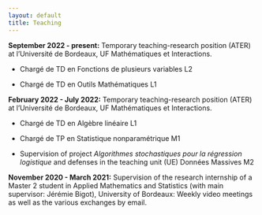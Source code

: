```yaml
---
layout: default
title: Teaching
---
```


**September 2022 - present:** Temporary teaching-research position (ATER) at l’Université de Bordeaux, UF Mathématiques et Interactions.

- Chargé de TD en Fonctions de plusieurs variables L2

- Chargé de TD en Outils Mathématiques L1


**February 2022 - July 2022:** Temporary teaching-research position (ATER) at l’Université de Bordeaux, UF Mathématiques et Interactions.

- Chargé de TD en Algèbre linéaire L1

- Chargé de TP en Statistique nonparamétrique M1

- Supervision of project *Algorithmes stochastiques pour la régression logistique* and defenses in the teaching unit (UE) Données Massives M2


**November 2020 - March 2021:** 
Supervision of the research internship of a Master 2 student in Applied Mathematics and Statistics (with main supervisor: Jérémie Bigot), University of Bordeaux: 
Weekly video meetings as well as the various exchanges by email.


